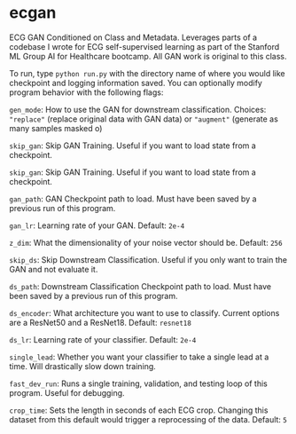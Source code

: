 # ecgan
ECG GAN Conditioned on Class and Metadata. Leverages parts of a codebase I wrote for ECG self-supervised learning as part of the Stanford ML Group AI for Healthcare bootcamp. All GAN work is original to this class.

To run, type `python run.py` with the directory name of where you would like checkpoint and logging information saved. You can optionally modify program behavior with the following flags:

`gen_mode`: How to use the GAN for downstream classification. Choices: `"replace"` (replace original data with GAN data) or `"augment"` (generate as many samples masked o)

`skip_gan`: Skip GAN Training. Useful if you want to load state from a checkpoint.

`skip_gan`: Skip GAN Training. Useful if you want to load state from a checkpoint.

`gan_path`: GAN Checkpoint path to load. Must have been saved by a previous run of this program.

`gan_lr`: Learning rate of your GAN. Default: `2e-4`

`z_dim`: What the dimensionality of your noise vector should be. Default: `256`

`skip_ds`: Skip Downstream Classification. Useful if you only want to train the GAN and not evaluate it.

`ds_path`: Downstream Classification Checkpoint path to load. Must have been saved by a previous run of this program.

`ds_encoder`: What architecture you want to use to classify. Current options are a ResNet50 and a ResNet18. Default: `resnet18`

`ds_lr`: Learning rate of your classifier. Default: `2e-4`

`single_lead`: Whether you want your classifier to take a single lead at a time. Will drastically slow down training.

`fast_dev_run`: Runs a single training, validation, and testing loop of this program. Useful for debugging.

`crop_time`: Sets the length in seconds of each ECG crop. Changing this dataset from this default would trigger a reprocessing of the data. Default: `5`
